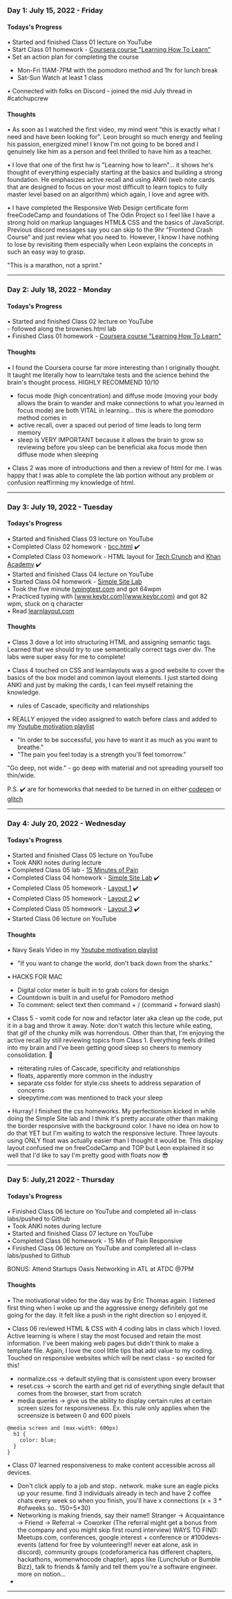 ### Day 1: July 15, 2022 - Friday

#### Todays's Progress

• Started and finished Class 01 lecture on YouTube<br>
• Start Class 01 homework - [Coursera course "Learning How To Learn"](https://coursera.org/share/ace875e4dd605145d75886055799dee7)<br>
• Set an action plan for completing the course<br>

- Mon-Fri 11AM-7PM with the pomodoro method and 1hr for lunch break<br>
- Sat-Sun Watch at least 1 class<br>

• Connected with folks on Discord - joined the mid July thread in #catchupcrew<br>

#### Thoughts

• As soon as I watched the first video, my mind went "this is exactly what I need and have been looking for". Leon brought so much energy and feeling his passion, energized mine! I know I'm not going to be bored and I genuinely like him as a person and feel thrilled to have him as a teacher.<br>

• I love that one of the first hw is "Learning how to learn"... it shows he's thought of everything especially starting at the basics and building a strong foundation. He emphasizes active recall and using ANKI (web note cards that are designed to focus on your most difficult to learn topics to fully master level based on an algorithm) which again, I love and agree with.<br>

• I have completed the Responsive Web Design certificate form freeCodeCamp and foundations of The Odin Project so I feel like I have a strong hold on markup languages HTML& CSS and the basics of JavaScript. Previous discord messages say you can skip to the 9hr "Frontend Crash Course" and just review what you need to. However, I know I have nothing to lose by revisiting them especially when Leon explains the concepts in such an easy way to grasp.<br>

"This is a marathon, not a sprint."<br>

---

### Day 2: July 18, 2022 - Monday

#### Todays's Progress

• Started and finished Class 02 lecture on YouTube<br> - followed along the brownies.html lab<br>
• Finished Class 01 homework - [Coursera course "Learning How To Learn"](https://coursera.org/share/ace875e4dd605145d75886055799dee7)<br>

#### Thoughts

• I found the Coursera course far more interesting than I originally thought. It taught me literally how to learn/take tests and the science behind the brain's thought process. HIGHLY RECOMMEND 10/10<br>

- focus mode (high concentration) and diffuse mode (moving your body allows the brain to wander and make connections to what you learned in focus mode) are both VITAL in learning... this is where the pomodoro method comes in<br>
- active recall, over a spaced out period of time leads to long term memory<br>
- sleep is VERY IMPORTANT because it allows the brain to grow so reviewing before you sleep can be beneficial aka focus mode then diffuse mode when sleeping<br>

• Class 2 was more of introductions and then a review of html for me. I was happy that I was able to complete the lab portion without any problem or confusion reaffirming my knowledge of html.<br>

---

### Day 3: July 19, 2022 - Tuesday

#### Todays's Progress

• Started and finished Class 03 lecture on YouTube<br>
• Completed Class 02 homework - [bcc.html](./class02-materials/bbc.html) ✔️<br>
• Completed Class 03 homework - HTML layout for [Tech Crunch](./class-03-materials/tech-crunch.html) and [Khan Academy](./class-03-materials/khan-academy.html) ✔️<br>
• Started and finished Class 04 lecture on YouTube<br>
• Started Class 04 homework - [Simple Site Lab](./class04-materials/simple-site-lab/simple-site.html)<br>
• Took the five minute [typingtest.com](www.typingtest.com) and got 64wpm<br>
• Practiced typing with [www.keybr.com](www.keybr.com) and got 82 wpm, stuck on q character<br>
• Read [learnlayout.com](www.learnlayout.com)<br>

#### Thoughts

• Class 3 dove a lot into structuring HTML and assigning semantic tags. Learned that we should try to use semantically correct tags over div. The labs were super easy for me to complete!<br>

• Class 4 touched on CSS and learnlayouts was a good website to cover the basics of the box model and common layout elements. I just started doing ANKI and just by making the cards, I can feel myself retaining the knowledge. <br>

- rules of Cascade, specificity and relationships<br>

• REALLY enjoyed the video assigned to watch before class and added to my [Youtube motivation playlist](https://youtube.com/playlist?list=PLxQMbVxcoynL5lkksJY8l3FS4yL8jWMAi)<br>

- "In order to be successful, you have to want it as much as you want to breathe."<br>
- "The pain you feel today is a strength you'll feel tomorrow."<br>

"Go deep, not wide." - go deep with material and not spreading yourself too thin/wide. <br>

P.S. ✔️ are for homeworks that needed to be turned in on either [codepen](www.codepen.com/jasminepvo) or [glitch](glitch.com/jasminepvo)

---

### Day 4: July 20, 2022 - Wednesday

#### Todays's Progress

• Started and finished Class 05 lecture on YouTube<br>
• Took ANKI notes during lecture<br>
• Completed Class 05 lab - [15 Minutes of Pain](./class05-materials/15-min-of-pain-layout/index.html)<br>
• Completed Class 04 homework - [Simple Site Lab](./class04-materials/simple-site-lab/index.html) ✔️<br>
• Completed Class 05 homework - [Layout 1](./class05-materials/three-layouts/layout-1/index.html) ✔️<br>
• Completed Class 05 homework - [Layout 2](./class05-materials/three-layouts/layout-2/index.html) ✔️<br>
• Completed Class 05 homework - [Layout 3](./class05-materials/three-layouts/layout-3/index.html) ✔️<br>
• Started Class 06 lecture on YouTube<br>

#### Thoughts

• Navy Seals Video in my [Youtube motivation playlist](https://youtube.com/playlist?list=PLxQMbVxcoynL5lkksJY8l3FS4yL8jWMAi)<br>

- "If you want to change the world, don't back down from the sharks."<br>

• HACKS FOR MAC<br>

- Digital color meter is built in to grab colors for design<br>
- Countdown is built in and useful for Pomodoro method<br>
- To comment: select text then command + / (command + forward slash) <br>

• Class 5 - vomit code for now and refactor later aka clean up the code, put it in a bag and throw it away. Note: don't watch this lecture while eating, that gif of the chunky milk was horrendous. Other than that, I'm enjoying the active recall by still reviewing topics from Class 1. Everything feels drilled into my brain and I've been getting good sleep so cheers to memory consolidation. 🥂<br>

- reiterating rules of Cascade, specificity and relationships<br>
- floats, apparently more common in the industry<br>
- separate css folder for style.css sheets to address separation of concerns<br>
- sleepytime.com was mentioned to track your sleep

• Hurray! I finished the css homeworks. My perfectionism kicked in while doing the Simple Site lab and I think it's pretty accurate other than making the border responsive with the background color. I have no idea on how to do that YET but I'm waiting to watch the responsive lecture. Three layouts using ONLY float was actually easier than I thought it would be. This display layout confused me on freeCodeCamp and TOP but Leon explained it so well that I'd like to say I'm pretty good with floats now 😎

---

### Day 5: July,21 2022 - Thursday

#### Todays's Progress

• Finished Class 06 lecture on YouTube and completed all in-class labs/pushed to Github<br>
• Took ANKI notes during lecture<br>
• Started and finished Class 07 lecture on YouTube<br>
• Completed Class 06 homework - 15 Min of Pain Responsive<br>
• Finished Class 06 lecture on YouTube and completed all in-class labs/pushed to Github<br>

BONUS: Attend Startups Oasis Networking in ATL at ATDC @7PM

#### Thoughts

• The motivational video for the day was by Eric Thomas again. I listened first thing when I woke up and the aggressive energy definitely got me going for the day. It felt like a push in the right direction so I enjoyed it.<br>

• Class 06 reviewed HTML & CSS with 4 coding labs in class which I loved. Active learning is where I stay the most focused and retain the most information. I've been making web pages but didn't think to make a template file. Again, I love the cool little tips that add value to my coding. Touched on responsive websites which will be next class - so excited for this!<br>

- normalize.css -> default styling that is consistent upon every browser
- reset.css -> scorch the earth and get rid of everything single default that comes from the browser, start from scratch
- media queries -> give us the ability to display certain rules at certain screen sizes for responsiveness. Ex. this rule only applies when the screensize is between 0 and 600 pixels<br>

```
@media screen and (max-width: 600px)
  h1 {
    color: blue;
  }
}
```

• Class 07 learned responsiveness to make content accessible across all devices.

- Don't click apply to a job and stop.. network. make sure an eagle picks up your resume. find 3 individuals already in tech and have 2 coffee chats every week so when you finish, you'll have x connections (x = 3 * #ofweeks so.. 150=5*30)<br>
- Networking is making friends, say their name!! Stranger -> Acquaintance -> Friend -> Referral -> Coworker (The referral might get a bonus from the company and you might skip first round interview) WAYS TO FIND: Meetups.com, conferences, google interest + conference or #100devs-events (attend for free by volunteering!!! never eat alone, ask in discord), community groups (codeforamerica has different chapters, hackathons, womenwhocode chapter), apps like (Lunchclub or Bumble Bizz), talk to friends & family and tell them you're a software engineer. more on notion... <br>
- 

---

<!-- TEMPLATE
### Day : , 2022

#### Todays's Progress



#### Thoughts


--- -->
